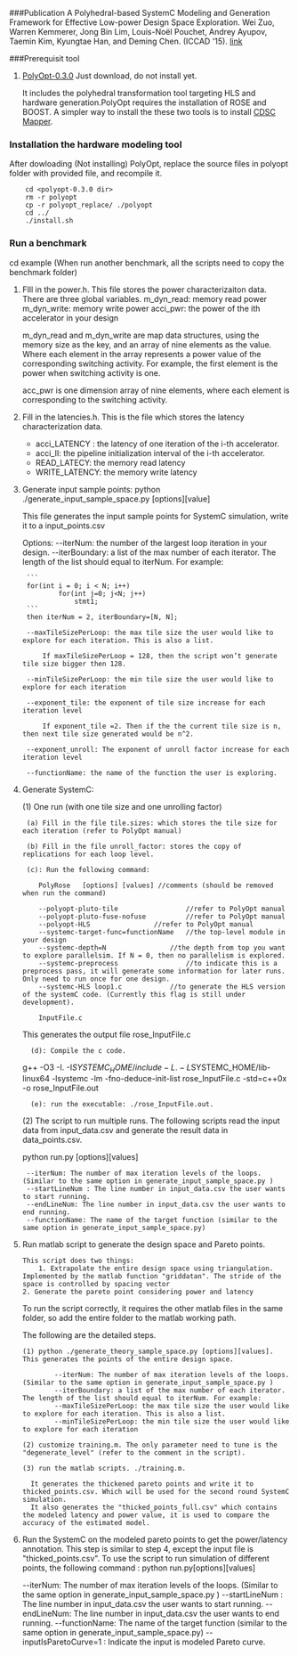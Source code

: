 ###Publication
 A Polyhedral-based SystemC Modeling and Generation Framework for Effective Low-power Design Space Exploration. Wei Zuo, Warren Kemmerer, Jong Bin Lim, Louis-Noël Pouchet, Andrey Ayupov, Taemin Kim, Kyungtae Han, and Deming Chen. (ICCAD '15). [link](http://dl.acm.org/citation.cfm?id=2840870) 

###Prerequisit tool
1. [PolyOpt-0.3.0](http://web.cs.ucla.edu/~pouchet/software/polyopthls/download/polyopt-0.3.0.tar.gz)
    Just download, do not install yet.

    It includes the polyhedral transformation tool targeting HLS and hardware generation.PolyOpt requires the installation of ROSE and BOOST. A simpler way to install the these two tools is to install [CDSC Mapper](http://cadlab.cs.ucla.edu/mapper/).


### Installation the hardware modeling tool

After dowloading (Not installing) PolyOpt, replace the source files in polyopt folder with provided file, and recompile it.
    
        cd <polyopt-0.3.0 dir>
        rm -r polyopt
        cp -r polyopt_replace/ ./polyopt
        cd ../
        ./install.sh

### Run a benchmark
cd example (When run another benchmark, all the scripts need to copy the benchmark folder)

1. FIll in the power.h. This file stores the power characterizaiton data. 
There are three global variables.
	m_dyn_read: memory read power
	m_dyn_write: memory write power
	acci_pwr: the power of the ith accelerator in your design

   	m_dyn_read and m_dyn_write are map data structures, using the memory size as the key, and an array of nine elements as the value. Where each element in the array represents a power value of the corresponding switching activity. For example, the first element is the power when switching activity is one. 
	
	acc_pwr is one dimension array of nine elements, where each element is corresponding to the switching activity.
	
2. Fill in the latencies.h. This is the file which stores the latency characterization data.

	* acci_LATENCY : the latency of one iteration of the i-th accelerator.
	* acci_II: the pipeline initialization interval of the i-th accelerator.
	* READ_LATECY: the memory read latency
	* WRITE_LATENCY: the memory write latency
	
3. Generate input sample points:
    python ./generate_input_sample_space.py [options][value]
    
    This file generates the input sample points for SystemC simulation, write it to a input_points.csv
    
    Options:
        --iterNum: the number of the largest loop iteration in your design. 
        --iterBoundary: a list of the max number of each iterator. The length of the list should equal to iterNum. For example:
        
        ```
        for(int i = 0; i < N; i++)
				for(int j=0; j<N; j++)
					stmt1;
		```
		then iterNum = 2, iterBoundary=[N, N];
		
		--maxTileSizePerLoop: the max tile size the user would like to explore for each iteration. This is also a list.
		
			If maxTileSizePerLoop = 128, then the script won’t generate tile size bigger then 128.
			
		--minTileSizePerLoop: the min tile size the user would like to explore for each iteration
		
		--exponent_tile: the exponent of tile size increase for each iteration level
		
			If exponent_tile =2. Then if the the current tile size is n, then next tile size generated would be n^2.
			
		--exponent_unroll: The exponent of unroll factor increase for each iteration level
		
		--functionName: the name of the function the user is exploring.

4. Generate SystemC:

    (1) One run (with one tile size and one unrolling factor)
        
        (a) Fill in the file tile.sizes: which stores the tile size for each iteration (refer to PolyOpt manual)
        
        (b) Fill in the file unroll_factor: stores the copy of replications for each loop level.
        
        (c): Run the following command:

	       PolyRose   [options] [values] //comments (should be removed when run the command)
	
	       --polyopt-pluto-tile   				//refer to PolyOpt manual
           --polyopt-pluto-fuse-nofuse 			//refer to PolyOpt manual
           --polyopt-HLS 				//refer to PolyOpt manual
           --systemc-target-func=functionName 	//the top-level module in your design
	       --systemc-depth=N 				//the depth from top you want to explore parallelsim. If N = 0, then no parallelism is explored. 
	       --systemc-preprocess 				//to indicate this is a preprocess pass, it will generate some information for later runs. Only need to run once for one design.
	       --systemc-HLS loop1.c			//to generate the HLS version of the systemC code. (Currently this flag is still under development).
	       
	       InputFile.c	

    This generates the output file rose_InputFile.c
    
         (d): Compile the c code.
        
      g++ -O3 -I. -I$SYSTEMC_HOME/include -L. -L$SYSTEMC_HOME/lib-linux64 -lsystemc -lm 
	-fno-deduce-init-list rose_InputFile.c  -std=c++0x -o rose_InputFile.out
	
	     (e): run the executable: ./rose_InputFile.out.
	   

    (2) The script to run multiple runs. The following scripts read the input data from input_data.csv and generate the result data in data_points.csv.
    
	python run.py [options][values]
	
		--iterNum: The number of max iteration levels of the loops. (Similar to the same option in generate_input_sample_space.py )
		--startLineNum : The line number in input_data.csv the user wants to start running.
		--endLineNum: The line number in input_data.csv the user wants to end running.
		--functionName: The name of the target function (similar to the same option in generate_input_sample_space.py)
		
 5. Run matlab script to generate the design space and Pareto points.
    
        This script does two things:
            1. Extrapolate the entire design space using triangulation. Implemented by the matlab function "griddatan". The stride of the space is controlled by spacing vector
    	2. Generate the pareto point considering power and latency

    To run the script correctly, it requires the other matlab files in the same folder, so add the entire folder to the matlab working path. 
    
    The following are the detailed steps.
    
        (1) python ./generate_theory_sample_space.py [options][values]. This generates the points of the entire design space. 
        
                --iterNum: The number of max iteration levels of the loops. (Similar to the same option in generate_input_sample_space.py )
                --iterBoundary: a list of the max number of each iterator. The length of the list should equal to iterNum. For example:
		        --maxTileSizePerLoop: the max tile size the user would like to explore for each iteration. This is also a list.	
		        --minTileSizePerLoop: the min tile size the user would like to explore for each iteration
		        
		(2) customize training.m. The only parameter need to tune is the "degenerate_level" (refer to the comment in the script).
		
		(3) run the matlab scripts. ./training.m.
		
		  It generates the thickened pareto points and write it to thicked_points.csv. Which will be used for the second round SystemC simulation.
		  It also generates the "thicked_points_full.csv" which contains the modeled latency and power value, it is used to compare the accuracy of the estimated model.
		  
  6. Run the SystemC on the modeled pareto points to get the power/latency annotation.
    This step is similar to step 4, except the input file is "thicked_points.csv". To use the script to run simulation of different points, the following command :
   python run.py[options][values]
   
        --iterNum: The number of max iteration levels of the loops. (Similar to the same option in generate_input_sample_space.py )
        --startLineNum : The line number in input_data.csv the user wants to start running.
        --endLineNum: The line number in input_data.csv the user wants to end running.
        --functionName: The name of the target function (similar to the same option in generate_input_sample_space.py)
        --inputIsParetoCurve=1 : Indicate the input is modeled Pareto curve.
		  
		
		        